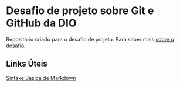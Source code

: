 # Desafio de projeto sobre Git e GitHub da DIO
Repositório criado para o desafio de projeto.
Para saber mais [sobre o desafio.](https://github.com/amandytta/dio-desafio-github/tree/main/Entendendo%20o%20desafio)
## Links Úteis 
[Sintaxe Básica de Markdown](https://www.markdownguide.org/basic-syntax/)
